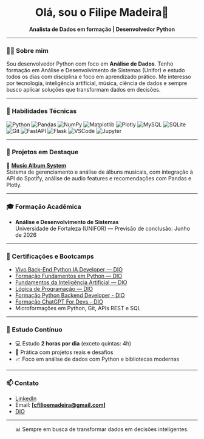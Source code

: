 <h1 align="center">Olá, sou o Filipe Madeira👋</h1>

<p align="center">
  <strong>Analista de Dados em formação | Desenvolvedor Python</strong>  
</p>

---

### 👨‍💻 Sobre mim

Sou desenvolvedor Python com foco em **Análise de Dados**. Tenho formação em Análise e Desenvolvimento de Sistemas (Unifor) e estudo todos os dias com disciplina e foco em aprendizado prático. Me interesso por tecnologia, inteligência artificial, música, ciência de dados e sempre busco aplicar soluções que transformam dados em decisões.

---

### 🚀 Habilidades Técnicas

![Python](https://img.shields.io/badge/Python-3776AB?style=for-the-badge&logo=python&logoColor=white)
![Pandas](https://img.shields.io/badge/Pandas-150458?style=for-the-badge&logo=pandas&logoColor=white)
![NumPy](https://img.shields.io/badge/Numpy-013243?style=for-the-badge&logo=numpy&logoColor=white)
![Matplotlib](https://img.shields.io/badge/Matplotlib-11557C?style=for-the-badge&logo=matplotlib&logoColor=white)
![Plotly](https://img.shields.io/badge/Plotly-3F4F75?style=for-the-badge&logo=plotly&logoColor=white)
![MySQL](https://img.shields.io/badge/MySQL-00000F?style=for-the-badge&logo=mysql&logoColor=white)
![SQLite](https://img.shields.io/badge/SQLite-07405E?style=for-the-badge&logo=sqlite&logoColor=white)
![Git](https://img.shields.io/badge/Git-F05032?style=for-the-badge&logo=git&logoColor=white)
![FastAPI](https://img.shields.io/badge/FastAPI-009688?style=for-the-badge&logo=fastapi&logoColor=white)
![Flask](https://img.shields.io/badge/Flask-000000?style=for-the-badge&logo=flask&logoColor=white)
![VSCode](https://img.shields.io/badge/VSCode-007ACC?style=for-the-badge&logo=visual-studio-code&logoColor=white)
![Jupyter](https://img.shields.io/badge/Jupyter-F37626?style=for-the-badge&logo=jupyter&logoColor=white)

---

### 📂 Projetos em Destaque

📀 [**Music Album System**](https://github.com/FilipeMadeira13/music-album-system-project)  
Sistema de gerenciamento e análise de álbuns musicais, com integração à API do Spotify, análise de audio features e recomendações com Pandas e Plotly.

---

### 🎓 Formação Acadêmica

- **Análise e Desenvolvimento de Sistemas**  
  Universidade de Fortaleza (UNIFOR) — Previsão de conclusão: Junho de 2026

---

### 📜 Certificações e Bootcamps

- [Vivo Back-End Python IA Developer — DIO](https://web.dio.me/track/coding-future-vivo-python-ai-backend-developer)
- [Formação Fundamentos em Python — DIO](https://web.dio.me/track/formacao-python-fundamentals)
- [Fundamentos da Inteligência Artificial — DIO](https://web.dio.me/track/formacao-fundamentos-de-inteligencia-artificial)
- [Lógica de Programação — DIO](https://web.dio.me/track/formacao-logica-de-programacao)
- [Formação Python Backend Developer - DIO](https://web.dio.me/track/formacao-python-backend-developer)
- [Formação ChatGPT For Devs - DIO](https://www.dio.me/curso-chat-gpt-for-devs?source=technologies-chatgpt&utm_campaign=Chat%20GPT)
- Microformações em Python, Git, APIs REST e SQL

---

### 🧠 Estudo Contínuo

- 💻 Estudo **2 horas por dia** (exceto quintas: 4h)
- 🧪 Prática com projetos reais e desafios
- 📈 Foco em análise de dados com Python e bibliotecas modernas

---

### 📫 Contato

- [LinkedIn](https://www.linkedin.com/in/filipe-madeira/)
- Email: **[cfilipemadeira@gmail.com]**
- [DIO](https://web.dio.me/users/cfilipemadeira?tab=achievements)

---

<div align="center">
  📊 Sempre em busca de transformar dados em decisões inteligentes.
</div>
